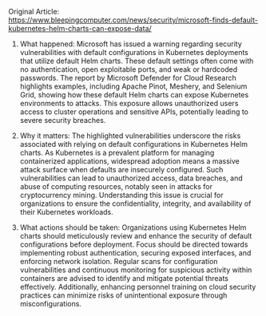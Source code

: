 Original Article: https://www.bleepingcomputer.com/news/security/microsoft-finds-default-kubernetes-helm-charts-can-expose-data/

1) What happened:
Microsoft has issued a warning regarding security vulnerabilities with default configurations in Kubernetes deployments that utilize default Helm charts. These default settings often come with no authentication, open exploitable ports, and weak or hardcoded passwords. The report by Microsoft Defender for Cloud Research highlights examples, including Apache Pinot, Meshery, and Selenium Grid, showing how these default Helm charts can expose Kubernetes environments to attacks. This exposure allows unauthorized users access to cluster operations and sensitive APIs, potentially leading to severe security breaches.

2) Why it matters:
The highlighted vulnerabilities underscore the risks associated with relying on default configurations in Kubernetes Helm charts. As Kubernetes is a prevalent platform for managing containerized applications, widespread adoption means a massive attack surface when defaults are insecurely configured. Such vulnerabilities can lead to unauthorized access, data breaches, and abuse of computing resources, notably seen in attacks for cryptocurrency mining. Understanding this issue is crucial for organizations to ensure the confidentiality, integrity, and availability of their Kubernetes workloads.

3) What actions should be taken:
Organizations using Kubernetes Helm charts should meticulously review and enhance the security of default configurations before deployment. Focus should be directed towards implementing robust authentication, securing exposed interfaces, and enforcing network isolation. Regular scans for configuration vulnerabilities and continuous monitoring for suspicious activity within containers are advised to identify and mitigate potential threats effectively. Additionally, enhancing personnel training on cloud security practices can minimize risks of unintentional exposure through misconfigurations.